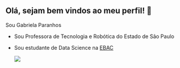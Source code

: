 ## Olá, sejam bem vindos ao meu perfil! 💖

Sou Gabriela Paranhos

- Sou Professora de Tecnologia e Robótica do Estado de São Paulo
- Sou estudante de Data Science na [EBAC](https://ebaconline.com.br/)


  ![](https://media1.tenor.com/m/X3XjJRePOHUAAAAC/hungry-feedus.gif)
